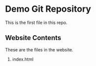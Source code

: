 # Demo Git Repository

This is the first file in this repo.

## Website Contents

These are the files in the website.

1. index.html
